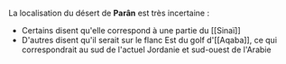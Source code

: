 La localisation du désert de **Parân** est très incertaine :
- Certains disent qu'elle correspond à une partie du [[Sinaï]]
- D'autres disent qu'il serait sur le flanc Est du golf d'[[Aqaba]], ce qui correspondrait au sud de l'actuel Jordanie et sud-ouest de l'Arabie